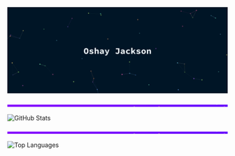 <link href="https://cdn.jsdelivr.net/npm/bootstrap@5.3.3/dist/css/bootstrap.min.css" rel="stylesheet" integrity="sha384-QWTKZyjpPEjISv5WaRU9OFeRpok6YctnYmDr5pNlyT2bRjXh0JMhjY6hW+ALEwIH" crossorigin="anonymous">


<div class="card">
  <img src="./profile.gif" class="card-img-top" alt="profile-oshay">
  <div class="card-body">
<div>
    <p class="card-text"><img src="./border.gif" width="100%" height="5"></p>
  <img src="https://github-readme-stats.vercel.app/api?username=oshayjackson&hide=issues,contribs&theme=tokyonight&hide_border=true&show_icons=true&rank_icon=github&card_width=" alt="GitHub Stats" width="50%" height="">
    <p class="card-text"><img src="./border.gif" width="100%" height="5"></p>
  <img src="https://github-readme-stats.vercel.app/api/top-langs/?username=oshayjackson&layout=compact&theme=tokyonight&hide_border=true" alt="Top Languages" width="50%" height="">













